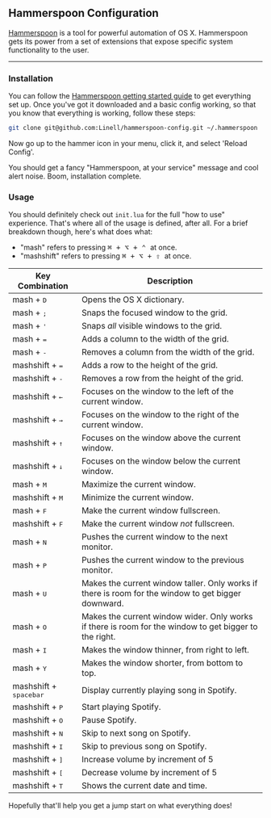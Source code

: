 ## Hammerspoon Configuration

[Hammerspoon](http://www.hammerspoon.org/) is a tool for powerful automation of OS X. 
Hammerspoon gets its power from a set of extensions that expose specific system functionality
to the user.

---

### Installation

You can follow the [Hammerspoon getting started guide](http://www.hammerspoon.org/go/) to 
get everything set up. Once you've got it downloaded and a basic config working, so that you
know that everything is working, follow these steps:

```bash
git clone git@github.com:Linell/hammerspoon-config.git ~/.hammerspoon
```

Now go up to the hammer icon in your menu, click it, and select 'Reload Config'.

You should get a fancy "Hammerspoon, at your service" message and cool alert noise. Boom, 
installation complete.

### Usage

You should definitely check out `init.lua` for the full "how to use" experience. That's where
all of the usage is defined, after all. For a brief breakdown though, here's what does what:

* "mash" refers to pressing <kbd>⌘ + ⌥ + ⌃ </kbd> at once.
* "mashshift" refers to pressing <kbd>⌘ + ⌥ + ⇧ </kbd> at once.

| Key Combination                 | Description                                                                                            |
| ------------------------------- | ------------------------------------------------------------------------------------------------------ |
| mash + <kbd>D</kbd>             | Opens the OS X dictionary.                                                                             |
| mash + <kbd>;</kbd>             | Snaps the focused window to the grid.                                                                  |
| mash + <kbd>'</kbd>             | Snaps *all* visible windows to the grid.                                                               |
| mash + <kbd>=</kbd>             | Adds a column to the width of the grid.                                                                |
| mash + <kbd>-</kbd>             | Removes a column from the width of the grid.                                                           |
| mashshift + <kbd>=</kbd>        | Adds a row to the height of the grid.                                                                  |
| mashshift + <kbd>-</kbd>        | Removes a row from the height of the grid.                                                             |
| mashshift + <kbd>←</kbd>        | Focuses on the window to the left of the current window.                                               |
| mashshift + <kbd>→</kbd>        | Focuses on the window to the right of the current window.                                              |
| mashshift + <kbd>↑</kbd>        | Focuses on the window above the current window.                                                        |
| mashshift + <kbd>↓</kbd>        | Focuses on the window below the current window.                                                        |
| mash + <kbd>M</kbd>             | Maximize the current window.                                                                           |
| mashshift + <kbd>M</kbd>        | Minimize the current window.                                                                           |
| mash + <kbd>F</kbd>             | Make the current window fullscreen.                                                                    |
| mashshift + <kbd>F</kbd>        | Make the current window *not* fullscreen.                                                              |
| mash + <kbd>N</kbd>             | Pushes the current window to the next monitor.                                                         |
| mash + <kbd>P</kbd>             | Pushes the current window to the previous monitor.                                                     |
| mash + <kbd>U</kbd>             | Makes the current window taller. Only works if there is room for the window to get bigger downward.    |
| mash + <kbd>O</kbd>             | Makes the current window wider. Only works if there is room for the window to get bigger to the right. |
| mash + <kbd>I</kbd>             | Makes the window thinner, from right to left.                                                          |
| mash + <kbd>Y</kbd>             | Makes the window shorter, from bottom to top.                                                          |
| mashshift + <kbd>spacebar</kbd> | Display currently playing song in Spotify.                                                             |
| mashshift + <kbd>P</kbd>        | Start playing Spotify.                                                                                 |
| mashshift + <kbd>O</kbd>        | Pause Spotify.                                                                                         |
| mashshift + <kbd>N</kbd>        | Skip to next song on Spotify.                                                                          |
| mashshift + <kbd>I</kbd>        | Skip to previous song on Spotify.                                                                      |
| mashshift + <kbd>]</kbd>        | Increase volume by increment of 5                                                                      |
| mashshift + <kbd>[</kbd>        | Decrease volume by increment of 5                                                                      |
| mashshift + <kbd>T</kbd>        | Shows the current date and time.                                                                       |

Hopefully that'll help you get a jump start on what everything does!

